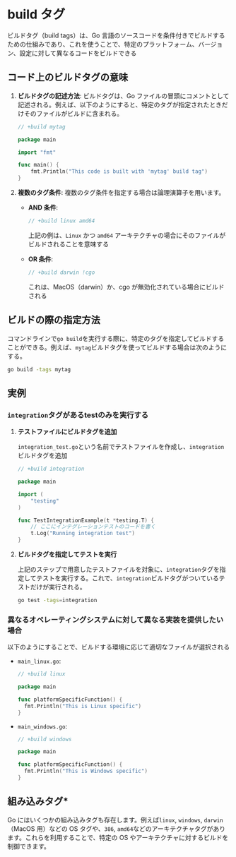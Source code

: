 # build タグ

ビルドタグ（build tags）は、Go 言語のソースコードを条件付きでビルドするための仕組みであり、これを使うことで、特定のプラットフォーム、バージョン、設定に対して異なるコードをビルドできる

## コード上のビルドタグの意味

1. **ビルドタグの記述方法**:
   ビルドタグは、Go ファイルの冒頭にコメントとして記述される。例えば、以下のようにすると、特定のタグが指定されたときだけそのファイルがビルドに含まれる。

   ```go
   // +build mytag

   package main

   import "fmt"

   func main() {
       fmt.Println("This code is built with 'mytag' build tag")
   }
   ```

2. **複数のタグ条件**:
   複数のタグ条件を指定する場合は論理演算子を用います。

   - **AND 条件**:

     ```go
     // +build linux amd64
     ```

     上記の例は、`Linux` かつ `amd64` アーキテクチャの場合にそのファイルがビルドされることを意味する

   - **OR 条件**:

     ```go
     // +build darwin !cgo
     ```

     これは、MacOS（darwin）か、cgo が無効化されている場合にビルドされる

## ビルドの際の指定方法

コマンドラインで`go build`を実行する際に、特定のタグを指定してビルドすることができる。例えば、`mytag`ビルドタグを使ってビルドする場合は次のようにする。

```sh
go build -tags mytag
```

## 実例

### `integration`タグがあるtestのみを実行する

1. **テストファイルにビルドタグを追加**

   `integration_test.go`という名前でテストファイルを作成し、`integration`ビルドタグを追加

   ```go
   // +build integration

   package main

   import (
       "testing"
   )

   func TestIntegrationExample(t *testing.T) {
       // ここにインテグレーションテストのコードを書く
       t.Log("Running integration test")
   }
   ```

2. **ビルドタグを指定してテストを実行**

   上記のステップで用意したテストファイルを対象に、`integration`タグを指定してテストを実行する。これで、`integration`ビルドタグがついているテストだけが実行される。

   ```sh
   go test -tags=integration
   ```

### 異なるオペレーティングシステムに対して異なる実装を提供したい場合

以下のようにすることで、ビルドする環境に応じて適切なファイルが選択される

- `main_linux.go`:

   ```go
   // +build linux

   package main

   func platformSpecificFunction() {
     fmt.Println("This is Linux specific")
   }
   ```

- `main_windows.go`:

   ```go
   // +build windows

   package main

   func platformSpecificFunction() {
     fmt.Println("This is Windows specific")
   }
   ```

## 組み込みタグ*

Go にはいくつかの組み込みタグも存在します。例えば`linux`, `windows`, `darwin`（MacOS 用）などの OS タグや、`386`, `amd64`などのアーキテクチャタグがあります。これらを利用することで、特定の OS やアーキテクチャに対するビルドを制御できます。
